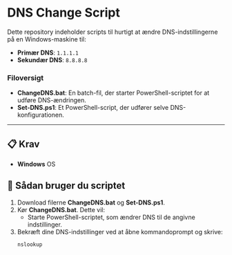# DNS Change Script

Dette repository indeholder scripts til hurtigt at ændre DNS-indstillingerne på en Windows-maskine til:
- **Primær DNS**: `1.1.1.1`
- **Sekundær DNS**: `8.8.8.8`

### Filoversigt
- **ChangeDNS.bat**: En batch-fil, der starter PowerShell-scriptet for at udføre DNS-ændringen.
- **Set-DNS.ps1**: Et PowerShell-script, der udfører selve DNS-konfigurationen.

---

## 📋 Krav
- **Windows** OS

## 🚀 Sådan bruger du scriptet
1. Download filerne **ChangeDNS.bat** og **Set-DNS.ps1**.
2. Kør **ChangeDNS.bat**. Dette vil:
   - Starte PowerShell-scriptet, som ændrer DNS til de angivne indstillinger.
3. Bekræft dine DNS-indstillinger ved at åbne kommandoprompt og skrive:
   ```shell
   nslookup
